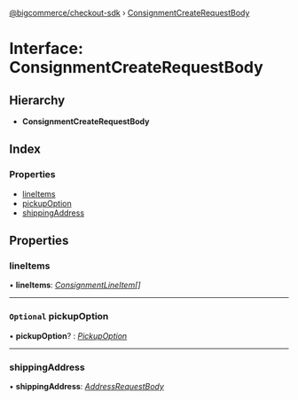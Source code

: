 [@bigcommerce/checkout-sdk](../README.md) › [ConsignmentCreateRequestBody](consignmentcreaterequestbody.md)

# Interface: ConsignmentCreateRequestBody

## Hierarchy

* **ConsignmentCreateRequestBody**

## Index

### Properties

* [lineItems](consignmentcreaterequestbody.md#lineitems)
* [pickupOption](consignmentcreaterequestbody.md#optional-pickupoption)
* [shippingAddress](consignmentcreaterequestbody.md#shippingaddress)

## Properties

###  lineItems

• **lineItems**: *[ConsignmentLineItem](consignmentlineitem.md)[]*

___

### `Optional` pickupOption

• **pickupOption**? : *[PickupOption](pickupoption.md)*

___

###  shippingAddress

• **shippingAddress**: *[AddressRequestBody](addressrequestbody.md)*
